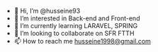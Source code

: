 - 👋 Hi, I’m @husseine93
- 👀 I’m interested in Back-end and Front-end
- 🌱 I’m currently learning LARAVEL, SPRING
- 💞️ I’m looking to collaborate on SFR FTTH
- 📫 How to reach me husseine1998@gmail.com

<!---
husseine93/husseine93 is a ✨ special ✨ repository because its `README.md` (this file) appears on your GitHub profile.
You can click the Preview link to take a look at your changes.
--->
